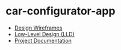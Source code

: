 # car-configurator-app
- [Design Wireframes](https://www.notion.so/Design-Wireframes-1ccdc6a76cd48045a17bca1839a2d00a)  
- [Low-Level Design (LLD)](https://www.notion.so/Low-Level-Design-1ccdc6a76cd48065a7b2d176871df219)  
- [Project Documentation](https://www.notion.so/Project-Documentation-1d1dc6a76cd4805ca034f575046d2720)  
